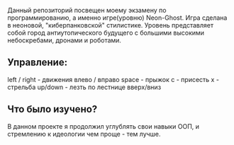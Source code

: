 Данный репозиторий посвещен моему экзамену по программированию, а именно игре(уровню) Neon-Ghost. Игра сделана в неоновой, "киберпанковской" стилистике. Уровень представляет собой город антиутопического будущего с большими высокими небоскребами, дронами и роботами.

## Управление:
left / right - движения влево / вправо
space - прыжок
c - присесть
x - стрельба
up/down - лезть по лестнице вверх/вниз

## Что было изучено?
В данном проекте я продолжил углублять свои навыки ООП, и стремлению к идеологии чем проще - тем лучше.

